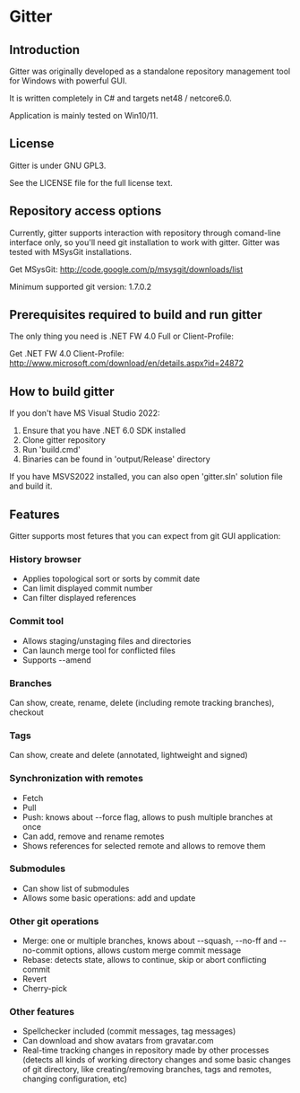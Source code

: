 # Gitter

## Introduction

Gitter was originally developed as a standalone repository management tool for Windows with powerful GUI.

It is written completely in C# and targets net48 / netcore6.0.

Application is mainly tested on Win10/11.

## License

Gitter is under GNU GPL3.

See the LICENSE file for the full license text.

## Repository access options

Currently, gitter supports interaction with repository through comand-line interface only, so you'll need git installation to work with gitter.
Gitter was tested with MSysGit installations.

Get MSysGit: <http://code.google.com/p/msysgit/downloads/list>

Minimum supported git version: 1.7.0.2

## Prerequisites required to build and run gitter

The only thing you need is .NET FW 4.0 Full or Client-Profile:

Get .NET FW 4.0 Client-Profile: <http://www.microsoft.com/download/en/details.aspx?id=24872>

## How to build gitter

If you don't have MS Visual Studio 2022:

1. Ensure that you have .NET 6.0 SDK installed
2. Clone gitter repository
3. Run 'build.cmd'
4. Binaries can be found in 'output/Release' directory

If you have MSVS2022 installed, you can also open 'gitter.sln' solution file and build it.

## Features

Gitter supports most fetures that you can expect from git GUI application:

### History browser

* Applies topological sort or sorts by commit date
* Can limit displayed commit number
* Can filter displayed references

### Commit tool

* Allows staging/unstaging files and directories
* Can launch merge tool for conflicted files
* Supports --amend

### Branches

Can show, create, rename, delete (including remote tracking branches), checkout

### Tags

Can show, create and delete (annotated, lightweight and signed)

### Synchronization with remotes

* Fetch
* Pull
* Push: knows about --force flag, allows to push multiple branches at once
* Can add, remove and rename remotes
* Shows references for selected remote and allows to remove them

### Submodules

* Can show list of submodules
* Allows some basic operations: add and update

### Other git operations

* Merge: one or multiple branches, knows about --squash, --no-ff and --no-commit options, allows custom merge commit message
* Rebase: detects state, allows to continue, skip or abort conflicting commit
* Revert
* Cherry-pick

### Other features

* Spellchecker included (commit messages, tag messages)
* Can download and show avatars from gravatar.com
* Real-time tracking changes in repository made by other processes (detects all kinds of working directory changes and some basic changes of git directory, like creating/removing branches, tags and remotes, changing configuration, etc)
